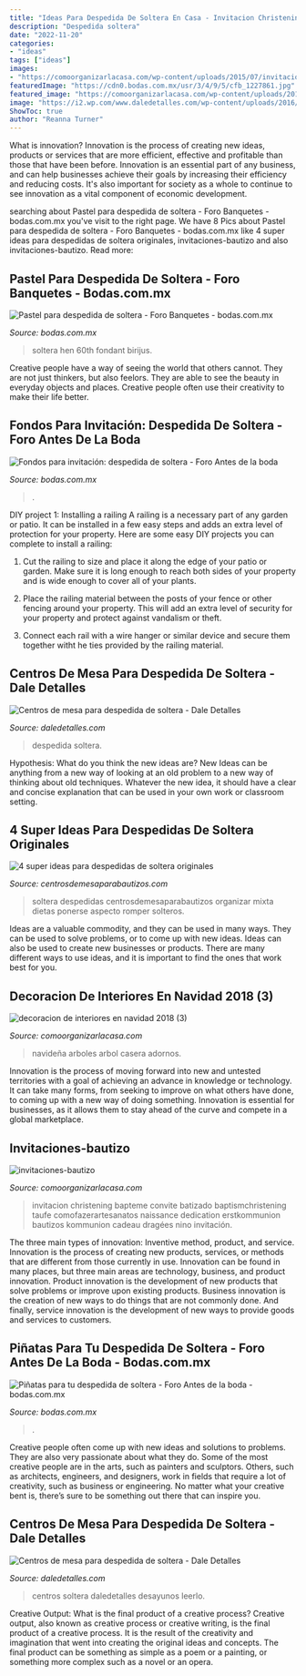 ```yaml
---
title: "Ideas Para Despedida De Soltera En Casa - Invitacion Christening Bapteme Convite Batizado Baptismchristening Taufe Comofazerartesanatos Naissance Dedication Erstkommunion Bautizos Kommunion Cadeau Dragées Nino Invitación"
description: "Despedida soltera"
date: "2022-11-20"
categories:
- "ideas"
tags: ["ideas"]
images:
- "https://comoorganizarlacasa.com/wp-content/uploads/2015/07/invitaciones-bautizo.jpg"
featuredImage: "https://cdn0.bodas.com.mx/usr/3/4/9/5/cfb_1227861.jpg"
featured_image: "https://comoorganizarlacasa.com/wp-content/uploads/2015/07/invitaciones-bautizo.jpg"
image: "https://i2.wp.com/www.daledetalles.com/wp-content/uploads/2016/07/centro-de-mesa-para-despedida-de-soltera22.jpg"
ShowToc: true
author: "Reanna Turner"
---
```



What is innovation?
Innovation is the process of creating new ideas, products or services that are more efficient, effective and profitable than those that have been before. Innovation is an essential part of any business, and can help businesses achieve their goals by increasing their efficiency and reducing costs. It's also important for society as a whole to continue to see innovation as a vital component of economic development.

	

		
searching about Pastel para despedida de soltera - Foro Banquetes - bodas.com.mx you've visit to the right page. We have 8 Pics about Pastel para despedida de soltera - Foro Banquetes - bodas.com.mx like 4 super ideas para despedidas de soltera originales, invitaciones-bautizo and also invitaciones-bautizo. Read more:
		
    
## Pastel Para Despedida De Soltera - Foro Banquetes - Bodas.com.mx

<img loading=lazy src="https://cdn0.bodas.com.mx/usr/3/3/3/9/cfb_1666429.jpg" onerror="this.onerror=null;this.src='https://tse4.mm.bing.net/th?id=OIP.4QbL1dzhKGLJa7Qp779g7QHaHa&amp;pid=15.1';" alt="Pastel para despedida de soltera - Foro Banquetes - bodas.com.mx">

_Source: bodas.com.mx_

>soltera hen 60th fondant birijus. 

	

Creative people have a way of seeing the world that others cannot. They are not just thinkers, but also feelors. They are able to see the beauty in everyday objects and places. Creative people often use their creativity to make their life better.

    
## Fondos Para Invitación: Despedida De Soltera - Foro Antes De La Boda

<img loading=lazy src="https://cdn0.bodas.com.mx/usr/2/4/5/3/cfb_1017273.jpg" onerror="this.onerror=null;this.src='https://tse1.mm.bing.net/th?id=OIP.7b0Blsl6mvTMPHN4_TV2rgAAAA&amp;pid=15.1';" alt="Fondos para invitación: despedida de soltera - Foro Antes de la boda">

_Source: bodas.com.mx_

>. 

	

DIY project 1: Installing a railing
A railing is a necessary part of any garden or patio. It can be installed in a few easy steps and adds an extra level of protection for your property. Here are some easy DIY projects you can complete to install a railing: 
1. Cut the railing to size and place it along the edge of your patio or garden. Make sure it is long enough to reach both sides of your property and is wide enough to cover all of your plants. 

2. Place the railing material between the posts of your fence or other fencing around your property. This will add an extra level of security for your property and protect against vandalism or theft. 

3. Connect each rail with a wire hanger or similar device and secure them together witht he ties provided by the railing material.

    
## Centros De Mesa Para Despedida De Soltera - Dale Detalles

<img loading=lazy src="https://i2.wp.com/www.daledetalles.com/wp-content/uploads/2016/07/centro-de-mesa-para-despedida-de-soltera22.jpg" onerror="this.onerror=null;this.src='https://tse1.mm.bing.net/th?id=OIP.1JLpi4gaXZ0fXl0rOC9ZdAHaLH&amp;pid=15.1';" alt="Centros de mesa para despedida de soltera - Dale Detalles">

_Source: daledetalles.com_

>despedida soltera. 

	

Hypothesis: What do you think the new ideas are?
New Ideas can be anything from a new way of looking at an old problem to a new way of thinking about old techniques. Whatever the new idea, it should have a clear and concise explanation that can be used in your own work or classroom setting.

    
## 4 Super Ideas Para Despedidas De Soltera Originales

<img loading=lazy src="https://centrosdemesaparabautizos.com/wp-content/uploads/2019/08/despedidas-de-soltera-originales-en-casa.jpg" onerror="this.onerror=null;this.src='https://tse2.mm.bing.net/th?id=OIP.ILsVk3jEEX66wFNxt1UlsgAAAA&amp;pid=15.1';" alt="4 super ideas para despedidas de soltera originales">

_Source: centrosdemesaparabautizos.com_

>soltera despedidas centrosdemesaparabautizos organizar mixta dietas ponerse aspecto romper solteros. 

	

Ideas are a valuable commodity, and they can be used in many ways. They can be used to solve problems, or to come up with new ideas. Ideas can also be used to create new businesses or products. There are many different ways to use ideas, and it is important to find the ones that work best for you.

    
## Decoracion De Interiores En Navidad 2018 (3)

<img loading=lazy src="https://comoorganizarlacasa.com/wp-content/uploads/2017/12/decoracion-de-interiores-en-navidad-2018-3.jpg" onerror="this.onerror=null;this.src='https://tse3.mm.bing.net/th?id=OIP.Tkc-kWbz3yj1OL9rDVAcNAHaLH&amp;pid=15.1';" alt="decoracion de interiores en navidad 2018 (3)">

_Source: comoorganizarlacasa.com_

>navideña arboles arbol casera adornos. 

	

Innovation is the process of moving forward into new and untested territories with a goal of achieving an advance in knowledge or technology. It can take many forms, from seeking to improve on what others have done, to coming up with a new way of doing something. Innovation is essential for businesses, as it allows them to stay ahead of the curve and compete in a global marketplace.

    
## Invitaciones-bautizo

<img loading=lazy src="https://comoorganizarlacasa.com/wp-content/uploads/2015/07/invitaciones-bautizo.jpg" onerror="this.onerror=null;this.src='https://tse3.mm.bing.net/th?id=OIP._-5qWks9uBcliB6d16dUogHaIY&amp;pid=15.1';" alt="invitaciones-bautizo">

_Source: comoorganizarlacasa.com_

>invitacion christening bapteme convite batizado baptismchristening taufe comofazerartesanatos naissance dedication erstkommunion bautizos kommunion cadeau dragées nino invitación. 

	

The three main types of innovation: Inventive method, product, and service.
Innovation is the process of creating new products, services, or methods that are different from those currently in use. Innovation can be found in many places, but three main areas are technology, business, and product innovation. 
Product innovation is the development of new products that solve problems or improve upon existing products. Business innovation is the creation of new ways to do things that are not commonly done. And finally, service innovation is the development of new ways to provide goods and services to customers.

    
## Piñatas Para Tu Despedida De Soltera - Foro Antes De La Boda - Bodas.com.mx

<img loading=lazy src="https://cdn0.bodas.com.mx/usr/3/4/9/5/cfb_1227861.jpg" onerror="this.onerror=null;this.src='https://tse3.mm.bing.net/th?id=OIP.v6zP34AhWGPES7PODleUoAHaHD&amp;pid=15.1';" alt="Piñatas para tu despedida de soltera - Foro Antes de la boda - bodas.com.mx">

_Source: bodas.com.mx_

>. 

	

Creative people often come up with new ideas and solutions to problems. They are also very passionate about what they do. Some of the most creative people are in the arts, such as painters and sculptors. Others, such as architects, engineers, and designers, work in fields that require a lot of creativity, such as business or engineering. No matter what your creative bent is, there’s sure to be something out there that can inspire you.

    
## Centros De Mesa Para Despedida De Soltera - Dale Detalles

<img loading=lazy src="https://i0.wp.com/www.daledetalles.com/wp-content/uploads/2016/07/centro-de-mesa-para-despedida-de-soltera9.jpg" onerror="this.onerror=null;this.src='https://tse2.mm.bing.net/th?id=OIP.6YYs-7VrfCFGQDDLm9-YwwHaKX&amp;pid=15.1';" alt="Centros de mesa para despedida de soltera - Dale Detalles">

_Source: daledetalles.com_

>centros soltera daledetalles desayunos leerlo. 

	

Creative Output: What is the final product of a creative process?
Creative output, also known as creative process or creative writing, is the final product of a creative process. It is the result of the creativity and imagination that went into creating the original ideas and concepts. The final product can be something as simple as a poem or a painting, or something more complex such as a novel or an opera.

